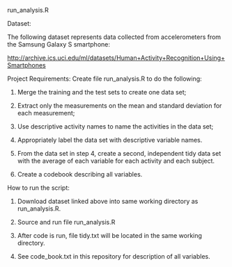 run_analysis.R

Dataset:

The following dataset represents data collected from accelerometers from the Samsung Galaxy S smartphone:

http://archive.ics.uci.edu/ml/datasets/Human+Activity+Recognition+Using+Smartphones

Project Requirements:  Create file run_analysis.R to do the following:

1.  Merge the training and the test sets to create one data set;

2.  Extract only the measurements on the mean and standard deviation for each measurement; 

3.  Use descriptive activity names to name the activities in the data set;

4.  Appropriately label the data set with descriptive variable names. 

5.  From the data set in step 4, create a second, independent tidy data set with the average of each variable for each activity and each subject.

6.  Create a codebook describing all variables.

How to run the script:

1.  Download dataset linked above into same working directory as run_analysis.R.

2.  Source and run file run_analysis.R

3.  After code is run, file tidy.txt will be located in the same working directory.

4.  See code_book.txt in this repository for description of all variables.



